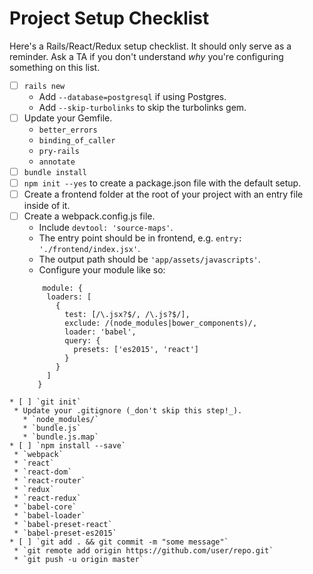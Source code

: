 # Project Setup Checklist
Here's a Rails/React/Redux setup checklist. It should only serve as a reminder.
Ask a TA if you don't understand _why_ you're configuring something on this
list.

* [ ] `rails new`
  * Add `--database=postgresql` if using Postgres.
  * Add `--skip-turbolinks` to skip the turbolinks gem.
* [ ] Update your Gemfile.
  * `better_errors`
  * `binding_of_caller`
  * `pry-rails`
  * `annotate`
* [ ] `bundle install`
* [ ] `npm init --yes` to create a package.json file with the default setup.
* [ ] Create a frontend folder at the root of your project with an entry file inside of it.
* [ ] Create a webpack.config.js file.
  * Include `devtool: 'source-maps'`.
  * The entry point should be in frontend, e.g. `entry: './frontend/index.jsx'`.
  * The output path should be `'app/assets/javascripts'`.
  * Configure your module like so:
  ```
      module: {
       loaders: [
         {
           test: [/\.jsx?$/, /\.js?$/],
           exclude: /(node_modules|bower_components)/,
           loader: 'babel',
           query: {
             presets: ['es2015', 'react']
           }
         }
       ]
     }
 ```
* [ ] `git init`
  * Update your .gitignore (_don't skip this step!_).
    * `node_modules/`
    * `bundle.js`
    * `bundle.js.map`
* [ ] `npm install --save`
  * `webpack`
  * `react`
  * `react-dom`
  * `react-router`
  * `redux`
  * `react-redux`
  * `babel-core`
  * `babel-loader`
  * `babel-preset-react`
  * `babel-preset-es2015`
* [ ] `git add . && git commit -m "some message"`
  * `git remote add origin https://github.com/user/repo.git`
  * `git push -u origin master`
